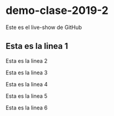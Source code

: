 # demo-clase-2019-2
Este es el live-show de GitHub

Esta es la linea 1
------------------
Esta es la linea 2

Esta es la linea 3

Esta es la linea 4

Esta es la linea 5

Esta es la linea 6
